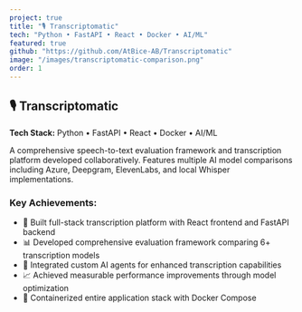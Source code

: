 ```yaml
---
project: true
title: "🎙️ Transcriptomatic"
tech: "Python • FastAPI • React • Docker • AI/ML"
featured: true
github: "https://github.com/AtBice-AB/Transcriptomatic"
image: "/images/transcriptomatic-comparison.png"
order: 1
---
```


## 🎙️ Transcriptomatic

**Tech Stack:** Python • FastAPI • React • Docker • AI/ML

A comprehensive speech-to-text evaluation framework and transcription platform developed collaboratively. Features multiple AI model comparisons including Azure, Deepgram, ElevenLabs, and local Whisper implementations.

### Key Achievements:

- 🚀 Built full-stack transcription platform with React frontend and FastAPI backend
- 📊 Developed comprehensive evaluation framework comparing 6+ transcription models
- 🤖 Integrated custom AI agents for enhanced transcription capabilities
- 📈 Achieved measurable performance improvements through model optimization
- 🐳 Containerized entire application stack with Docker Compose